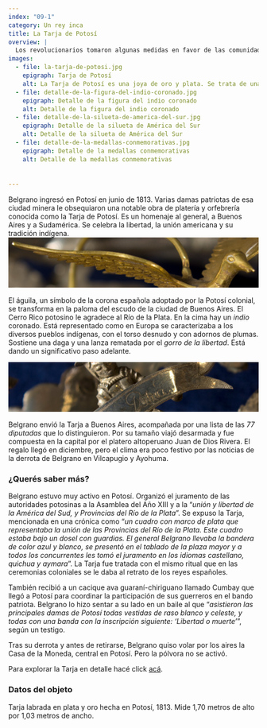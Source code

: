 ```yaml
---
index: "09-1"
category: Un rey inca
title: La Tarja de Potosí
overview: |
  Los revolucionarios tomaron algunas medidas en favor de las comunidades indígenas, como la abolición del tributo, la mita y el servicio personal. También propagaron un discurso igualitario y celebraron una identidad americana reivindicando el pasado indígena. Esto fue evidente en la campaña de Belgrano al Alto Perú de 1813.
images:
  - file: la-tarja-de-potosi.jpg
    epigraph: Tarja de Potosí
    alt: La Tarja de Potosí es una joya de oro y plata. Se trata de una compleja obra que reúne piezas que representan follajes, frutas, flores, animales y figuras humanas, que se sobreponen las unas a las otras para constituir un todo. En el centro hay un escudo de oro grabado con el mensaje de las damas potosinas a Belgrano.
  - file: detalle-de-la-figura-del-indio-coronado.jpg
    epigraph: Detalle de la figura del indio coronado
    alt: Detalle de la figura del indio coronado 
  - file: detalle-de-la-silueta-de-america-del-sur.jpg
    epigraph: Detalle de la silueta de América del Sur
    alt: Detalle de la silueta de América del Sur
  - file: detalle-de-la-medallas-conmemorativas.jpg
    epigraph: Detalle de la medallas conmemorativas
    alt: Detalle de la medallas conmemorativas


---
```


Belgrano ingresó en Potosí en junio de 1813. Varias damas patriotas de esa ciudad minera le obsequiaron una notable obra de platería y orfebrería conocida como la Tarja de Potosí. Es un homenaje al general, a Buenos Aires y a Sudamérica. Se celebra la libertad, la unión americana y su tradición indígena.
![](./eje09-1-a.jpg)

El águila, un símbolo de la corona española adoptado por la Potosí colonial, se transforma en la paloma del escudo de la ciudad de Buenos Aires. El Cerro Rico potosino le agradece al Río de la Plata. En la cima hay un *indio* coronado. Está representado como en Europa se caracterizaba a los diversos pueblos indígenas, con el torso desnudo y con adornos de plumas. Sostiene una daga y una lanza rematada por el *gorro de la libertad*. Está dando un significativo paso adelante.

![](./eje09-1-b.jpg)

Belgrano envió la Tarja a Buenos Aires, acompañada por una lista de las *77 diputadas* que lo distinguieron. Por su tamaño viajó desarmada y fue compuesta en la capital por el platero altoperuano Juan de Dios Rivera. El regalo llegó en diciembre, pero el clima era poco festivo por las noticias de la derrota de Belgrano en Vilcapugio y Ayohuma.

### ¿Querés saber más?
Belgrano estuvo muy activo en Potosí. Organizó el juramento de las autoridades potosinas a la Asamblea del Año XIII y a la “*unión y libertad de la América del Sud, y Provincias del Río de la Plata*”. Se expuso la Tarja, mencionada en una crónica como “*un cuadro con marco de plata que representaba la unión de las Provincias del Río de la Plata. Este cuadro estaba bajo un dosel con guardias. El general Belgrano llevaba la bandera de color azul y blanco, se presentó en el tablado de la plaza mayor y a todos los concurrentes les tomó el juramento en los idiomas castellano, quichua y aymara*”. La Tarja fue tratada con el mismo ritual que en las ceremonias coloniales se le daba al retrato de los reyes españoles.

También recibió a un cacique ava guaraní-chiriguano llamado Cumbay que llegó a Potosí para coordinar la participación de sus guerreros en el bando patriota. Belgrano lo hizo sentar a su lado en un baile al que “*asistieron las principales damas de Potosí todas vestidas de raso blanco y celeste, y todas con una banda con la inscripción siguiente: ‘Libertad o muerte’*”, según un testigo.

Tras su derrota y antes de retirarse, Belgrano quiso volar por los aires la Casa de la Moneda, central en Potosí. Pero la pólvora no se activó.

Para explorar la Tarja en detalle hacé click [acá](/TarjaDePotosi_MHN.pdf).


### Datos del objeto
Tarja labrada en plata y oro hecha en Potosí, 1813. Mide 1,70 metros de alto por 1,03 metros de ancho.


